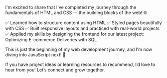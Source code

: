 I'm excited to share that I've completed my journey through the fundamentals of HTML and CSS — the building blocks of the web! 🌐

✅ Learned how to structure content using HTML
✅ Styled pages beautifully with CSS
✅ Built responsive layouts and practiced with real-world projects
✅ Applied my skills by designing the frontend for our latest project: Optimizing E-commerce Deliveries with SQL

This is just the beginning of my web development journey, and I’m now diving into JavaScript next! 🚀

If you have project ideas or learning resources to recommend, I’d love to hear from you! Let’s connect and grow together.
